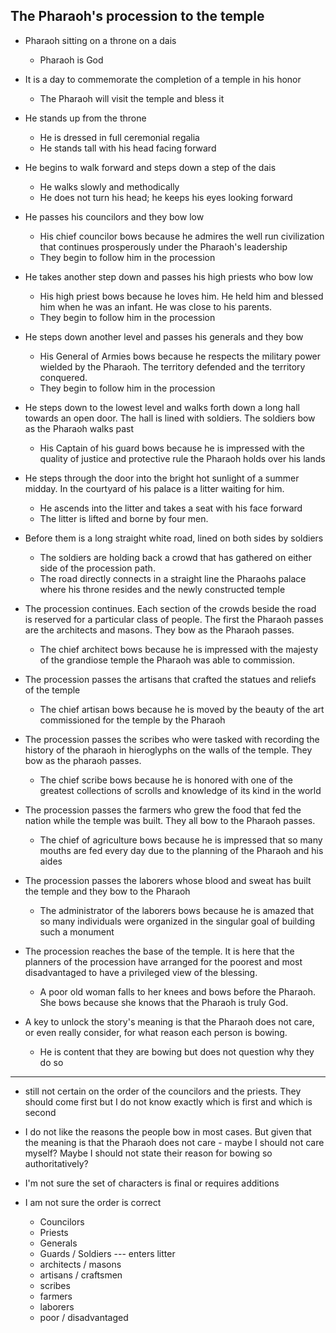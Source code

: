 ## The Pharaoh's procession to the temple

- Pharaoh sitting on a throne on a dais
    - Pharaoh is God
- It is a day to commemorate the completion of a temple in his honor
    - The Pharaoh will visit the temple and bless it
- He stands up from the throne
    - He is dressed in full ceremonial regalia
    - He stands tall with his head facing forward
- He begins to walk forward and steps down a step of the dais
    - He walks slowly and methodically
    - He does not turn his head; he keeps his eyes looking forward
- He passes his councilors and they bow low
    - His chief councilor bows because he admires the well run
      civilization that continues prosperously under the Pharaoh's leadership
    - They begin to follow him in the procession
- He takes another step down and passes his high priests who bow low
    - His high priest bows because he loves him. 
      He held him and blessed him when he was an infant. 
      He was close to his parents.
    - They begin to follow him in the procession
- He steps down another level and passes his generals and they bow
    - His General of Armies bows because he respects the military
      power wielded by the Pharaoh. The territory defended and the territory 
      conquered.
    - They begin to follow him in the procession
- He steps down to the lowest level and walks forth down a long hall towards
  an open door. The hall is lined with soldiers. The soldiers bow as the Pharaoh
  walks past
    - His Captain of his guard bows because he is impressed with the quality
      of justice and protective rule the Pharaoh holds over his lands
- He steps through the door into the bright hot sunlight of a summer midday. 
  In the courtyard of his palace is a litter waiting for him.
    - He ascends into the litter and takes a seat with his face forward
    - The litter is lifted and borne by four men.
- Before them is a long straight white road, lined on both sides by soldiers
    - The soldiers are holding back a crowd that has gathered on either
      side of the procession path.
    - The road directly connects in a straight line the Pharaohs palace where 
      his throne resides and the newly constructed temple
- The procession continues. Each section of the crowds beside the road is reserved 
  for a particular class of people. The first the Pharaoh passes are the architects and masons. They bow as the Pharaoh passes.
    - The chief architect bows because he is impressed with the majesty of the
      grandiose temple the Pharaoh was able to commission.
- The procession passes the artisans that crafted the statues and reliefs of the temple
    - The chief artisan bows because he is moved by the beauty of the art
      commissioned for the temple by the Pharaoh
- The procession passes the scribes who were tasked with recording the history
  of the pharaoh in hieroglyphs on the walls of the temple. They bow as the pharaoh passes.
    - The chief scribe bows because he is honored with one of the greatest
      collections of scrolls and knowledge of its kind in the world
- The procession passes the farmers who grew the food that fed the nation while the
  temple was built. They all bow to the Pharaoh passes.
    - The chief of agriculture bows because he is impressed that so many mouths
      are fed every day due to the planning of the Pharaoh and his aides
- The procession passes the laborers whose blood and sweat has built the temple 
  and they bow to the Pharaoh
    - The administrator of the laborers bows because he is amazed that so many
      individuals were organized in the singular goal of building such a monument
- The procession reaches the base of the temple. It is here that the planners of the
  procession have arranged for the poorest and most disadvantaged to have a privileged view of the blessing.
    - A poor old woman falls to her knees and bows before the Pharaoh. She bows because
      she knows that the Pharaoh is truly God.

- A key to unlock the story's meaning is that the Pharaoh does not care, or even really
  consider, for what reason each person is bowing.
    - He is content that they are bowing but does not question why they do so

---

- still not certain on the order of the councilors and the priests. They should come first but I do not know exactly which is first and which is second

- I do not like the reasons the people bow in most cases. But given that the meaning is that the Pharaoh does not care - maybe I should not care myself? Maybe I should not state their reason for bowing so authoritatively?

- I'm not sure the set of characters is final or requires additions  
- I am not sure the order is correct
  - Councilors
  - Priests
  - Generals
  - Guards / Soldiers 
  --- enters litter
  - architects / masons
  - artisans / craftsmen
  - scribes
  - farmers
  - laborers
  - poor / disadvantaged
